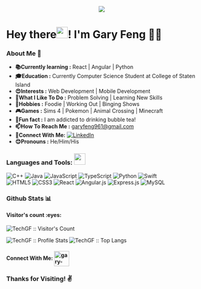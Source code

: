 <p align="center"><img src="https://i.imgur.com/A6bWGFl.gif"/></p>

# Hey there<img src="https://raw.githubusercontent.com/iampavangandhi/iampavangandhi/master/gifs/Hi.gif" width="30px">! I'm Gary Feng 👨‍💻

### About Me 🤔
-  **:books:Currently learning :** React | Angular | Python
-  **:mortar_board:Education :** Currently Computer Science Student at College of Staten Island
-  **😍Interests :** Web Development | Mobile Development
-  **:runner:What I Like To Do :** Problem Solving | Learning New Skills
-  **:fish_cake:Hobbies :** Foodie | Working Out | Binging Shows
-  **🎮Games :** Sims 4 | Pokemon | Animal Crossing | Minecraft
-  **:rofl:Fun fact :** I am addicted to drinking bubble tea!
-  **📫How To Reach Me :** [garyfeng961@gmail.com](mailto:garyfeng961?subject=[GitHub]%20Source%20profile)
-  **:handshake:Connect With Me:** 
<a href="https://www.linkedin.com/in/gary-feng/"><img alt="LinkedIn" src="https://img.shields.io/badge/-Gary_Feng-blue?style=flat-square&logo=Linkedin&logoColor=white&link=https://www.linkedin.com/in/gary-feng/"></a>
-  **:blush:Pronouns :** He/Him/His

### Languages and Tools: <img src="https://media.giphy.com/media/WUlplcMpOCEmTGBtBW/giphy.gif" width="30">
![C++](https://img.shields.io/badge/c++-%2300599C.svg?style=for-the-badge&logo=c%2B%2B&logoColor=white)
![Java](https://img.shields.io/badge/java-%23ED8B00.svg?style=for-the-badge&logo=java&logoColor=white)
![JavaScript](https://img.shields.io/badge/javascript-%23323330.svg?style=for-the-badge&logo=javascript&logoColor=%23F7DF1E)
![TypeScript](https://img.shields.io/badge/typescript-%23007ACC.svg?style=for-the-badge&logo=typescript&logoColor=white)
![Python](https://img.shields.io/badge/python-3670A0?style=for-the-badge&logo=python&logoColor=ffdd54)
![Swift](https://img.shields.io/badge/swift-F54A2A?style=for-the-badge&logo=swift&logoColor=white)<br>
![HTML5](https://img.shields.io/badge/html5-%23E34F26.svg?style=for-the-badge&logo=html5&logoColor=white)
![CSS3](https://img.shields.io/badge/css3-%231572B6.svg?style=for-the-badge&logo=css3&logoColor=white)
![React](https://img.shields.io/badge/react-%2320232a.svg?style=for-the-badge&logo=react&logoColor=%2361DAFB)
![Angular.js](https://img.shields.io/badge/angular.js-%23E23237.svg?style=for-the-badge&logo=angularjs&logoColor=white)
![Express.js](https://img.shields.io/badge/express.js-%23404d59.svg?style=for-the-badge&logo=express&logoColor=%2361DAFB)
![MySQL](https://img.shields.io/badge/mysql-%2300f.svg?style=for-the-badge&logo=mysql&logoColor=white)


### Github Stats :bar_chart:

<h4>Visitor's count :eyes:</h4>

<p><img src="https://profile-counter.glitch.me/{TechGF}/count.svg" alt="TechGF :: Visitor's Count" /></p>

<img align="left" src="https://github-readme-stats.vercel.app/api?username=TechGF&show_icons=true&theme=synthwave" alt="TechGF :: Profile Stats" />
<img align="center" src="https://github-readme-stats.vercel.app/api/top-langs/?username=TechGF&langs_count=10&theme=tokyonight&layout=compact" alt="TechGF :: Top Langs" />

#### Connect With Me: <a href=https://www.linkedin.com/in/gary-feng/ target="blank"><img align="center" src=https://cdn.jsdelivr.net/npm/simple-icons@3.0.1/icons/linkedin.svg alt="gary-feng" height="40" width="40" /></a>

### Thanks for Visiting! :v:
